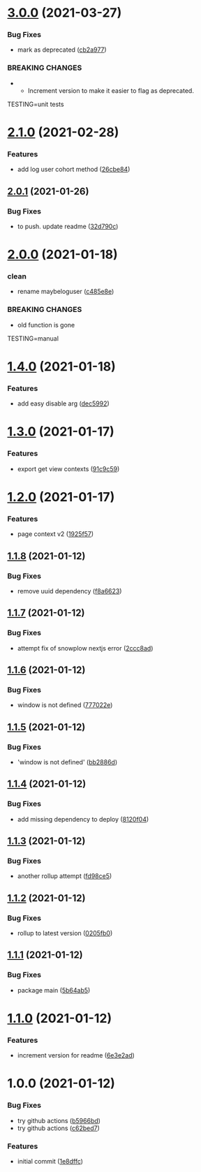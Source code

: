 # [3.0.0](https://github.com/promotedai/promoted-event-logger-ts/compare/v2.1.0...v3.0.0) (2021-03-27)


### Bug Fixes

* mark as deprecated ([cb2a977](https://github.com/promotedai/promoted-event-logger-ts/commit/cb2a977a30b88d24ef329145ee2d3c1437ae6312))


### BREAKING CHANGES

* - Increment version to make it easier to flag as deprecated.

TESTING=unit tests

# [2.1.0](https://github.com/promotedai/promoted-event-logger-ts/compare/v2.0.1...v2.1.0) (2021-02-28)


### Features

* add log user cohort method ([26cbe84](https://github.com/promotedai/promoted-event-logger-ts/commit/26cbe8494cdd89d022bc7d76a1d416093c41cc9c))

## [2.0.1](https://github.com/promotedai/promoted-event-logger-ts/compare/v2.0.0...v2.0.1) (2021-01-26)


### Bug Fixes

* to push.  update readme ([32d790c](https://github.com/promotedai/promoted-event-logger-ts/commit/32d790cc8bcee109a3b73051e90d6986863491f2))

# [2.0.0](https://github.com/promotedai/promoted-event-logger-ts/compare/v1.4.0...v2.0.0) (2021-01-18)


### clean

* rename maybeloguser ([c485e8e](https://github.com/promotedai/promoted-event-logger-ts/commit/c485e8eca3ee677230dd7194796678fe80c6ca74))


### BREAKING CHANGES

* old function is gone

TESTING=manual

# [1.4.0](https://github.com/promotedai/promoted-event-logger-ts/compare/v1.3.0...v1.4.0) (2021-01-18)


### Features

* add easy disable arg ([dec5992](https://github.com/promotedai/promoted-event-logger-ts/commit/dec59926fd61e072d83945dcd2fb04a410d16c11))

# [1.3.0](https://github.com/promotedai/promoted-event-logger-ts/compare/v1.2.0...v1.3.0) (2021-01-17)


### Features

* export get view contexts ([91c9c59](https://github.com/promotedai/promoted-event-logger-ts/commit/91c9c598c5ff0e0bc87ed2621b1e1d953103adee))

# [1.2.0](https://github.com/promotedai/promoted-event-logger-ts/compare/v1.1.8...v1.2.0) (2021-01-17)


### Features

* page context v2 ([1925f57](https://github.com/promotedai/promoted-event-logger-ts/commit/1925f57b7909a5fe49467e55aad54802ee985dc2))

## [1.1.8](https://github.com/promotedai/promoted-event-logger-ts/compare/v1.1.7...v1.1.8) (2021-01-12)


### Bug Fixes

* remove uuid dependency ([f8a6623](https://github.com/promotedai/promoted-event-logger-ts/commit/f8a6623f28fc623d4dee684013ebed3941ae1105))

## [1.1.7](https://github.com/promotedai/promoted-event-logger-ts/compare/v1.1.6...v1.1.7) (2021-01-12)


### Bug Fixes

* attempt fix of snowplow nextjs error ([2ccc8ad](https://github.com/promotedai/promoted-event-logger-ts/commit/2ccc8ad2f4ac490735126c5f2c2af77b1c14611f))

## [1.1.6](https://github.com/promotedai/promoted-event-logger-ts/compare/v1.1.5...v1.1.6) (2021-01-12)


### Bug Fixes

* window is not defined ([777022e](https://github.com/promotedai/promoted-event-logger-ts/commit/777022ed4f5015239d0b336577721555679b1efe))

## [1.1.5](https://github.com/promotedai/promoted-event-logger-ts/compare/v1.1.4...v1.1.5) (2021-01-12)


### Bug Fixes

* 'window is not defined' ([bb2886d](https://github.com/promotedai/promoted-event-logger-ts/commit/bb2886df44afb699dd42e5700f56cb5a2c009a20))

## [1.1.4](https://github.com/promotedai/promoted-event-logger-ts/compare/v1.1.3...v1.1.4) (2021-01-12)


### Bug Fixes

* add missing dependency to deploy ([8120f04](https://github.com/promotedai/promoted-event-logger-ts/commit/8120f04cb749b2bcd06a26485b686866523c527b))

## [1.1.3](https://github.com/promotedai/promoted-event-logger-ts/compare/v1.1.2...v1.1.3) (2021-01-12)


### Bug Fixes

* another rollup attempt ([fd98ce5](https://github.com/promotedai/promoted-event-logger-ts/commit/fd98ce514374b1eec8292a1408c81fdf4e77dd65))

## [1.1.2](https://github.com/promotedai/promoted-event-logger-ts/compare/v1.1.1...v1.1.2) (2021-01-12)


### Bug Fixes

* rollup to latest version ([0205fb0](https://github.com/promotedai/promoted-event-logger-ts/commit/0205fb03d4bf407f44a7a3f3b444c59a04e5eb99))

## [1.1.1](https://github.com/promotedai/promoted-event-logger-ts/compare/v1.1.0...v1.1.1) (2021-01-12)


### Bug Fixes

* package main ([5b64ab5](https://github.com/promotedai/promoted-event-logger-ts/commit/5b64ab5ca87935df8707d11dba9bd89715513ee3))

# [1.1.0](https://github.com/promotedai/promoted-event-logger-ts/compare/v1.0.0...v1.1.0) (2021-01-12)


### Features

* increment version for readme ([6e3e2ad](https://github.com/promotedai/promoted-event-logger-ts/commit/6e3e2ad4d1fc4699fad3d185f31453f6abf22308))

# 1.0.0 (2021-01-12)


### Bug Fixes

* try github actions ([b5966bd](https://github.com/promotedai/promoted-event-logger-ts/commit/b5966bdb38de005ac18e4166f34688babefe45be))
* try github actions ([c62bed7](https://github.com/promotedai/promoted-event-logger-ts/commit/c62bed71b90609c39264df26d0e03b1acc06dc0d))


### Features

* initial commit ([1e8dffc](https://github.com/promotedai/promoted-event-logger-ts/commit/1e8dffc30dc451ae56aabf68e94368b9818796c0))
